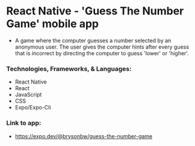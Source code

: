 # React Native - 'Guess The Number Game' mobile app

- A game where the computer guesses a number selected by an anonymous user. The user gives the computer hints after every guess that is incorrect by directing the computer to guess 'lower' or 'higher'.

### Technologies, Frameworks, & Languages:

- React Native
- React
- JavaScript
- CSS
- Expo/Expo-Cli

### Link to app:

- https://expo.dev/@brysonbw/guess-the-number-game
